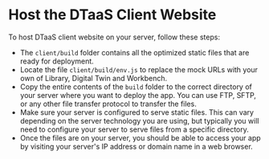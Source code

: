 # Host the DTaaS Client Website

To host DTaaS client website on your server, follow these steps:

- The `client/build` folder contains all the optimized static files that are ready for deployment.
- Locate the file `client/build/env.js` to replace the mock URLs with your own of Library, Digital Twin and Workbench.
- Copy the entire contents of the `build` folder to the correct directory of your server where you want to deploy the app. You can use FTP, SFTP, or any other file transfer protocol to transfer the files.
- Make sure your server is configured to serve static files. This can vary depending on the server technology you are using, but typically you will need to configure your server to serve files from a specific directory.
- Once the files are on your server, you should be able to access your app by visiting your server's IP address or domain name in a web browser.
